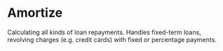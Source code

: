 # Amortize
Calculating all kinds of loan repayments. Handles fixed-term loans, revolving
charges (e.g. credit cards) with fixed or percentage payments.
